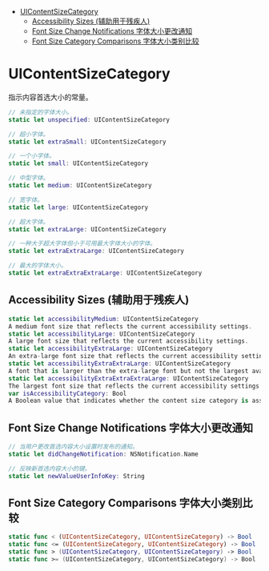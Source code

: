 <!-- TOC -->

- [UIContentSizeCategory](#uicontentsizecategory)
    - [Accessibility Sizes (辅助用于残疾人)](#accessibility-sizes-辅助用于残疾人)
    - [Font Size Change Notifications 字体大小更改通知](#font-size-change-notifications-字体大小更改通知)
    - [Font Size Category Comparisons 字体大小类别比较](#font-size-category-comparisons-字体大小类别比较)

<!-- /TOC -->

# UIContentSizeCategory

指示内容首选大小的常量。

```swift
// 未指定的字体大小。
static let unspecified: UIContentSizeCategory

// 超小字体。
static let extraSmall: UIContentSizeCategory

// 一个小字体。
static let small: UIContentSizeCategory

// 中型字体。
static let medium: UIContentSizeCategory

// 宽字体。
static let large: UIContentSizeCategory

// 超大字体。
static let extraLarge: UIContentSizeCategory

// 一种大于超大字体但小于可用最大字体大小的字体。
static let extraExtraLarge: UIContentSizeCategory

// 最大的字体大小。
static let extraExtraExtraLarge: UIContentSizeCategory

```

## Accessibility Sizes (辅助用于残疾人)

```swift
static let accessibilityMedium: UIContentSizeCategory
A medium font size that reflects the current accessibility settings.
static let accessibilityLarge: UIContentSizeCategory
A large font size that reflects the current accessibility settings.
static let accessibilityExtraLarge: UIContentSizeCategory
An extra-large font size that reflects the current accessibility settings.
static let accessibilityExtraExtraLarge: UIContentSizeCategory
A font that is larger than the extra-large font but not the largest available, reflecting the current accessibility settings.
static let accessibilityExtraExtraExtraLarge: UIContentSizeCategory
The largest font size that reflects the current accessibility settings.
var isAccessibilityCategory: Bool
A Boolean value that indicates whether the content size category is associated with accessibility.
```

## Font Size Change Notifications 字体大小更改通知

```swift
// 当用户更改首选内容大小设置时发布的通知。
static let didChangeNotification: NSNotification.Name

// 反映新首选内容大小的键。
static let newValueUserInfoKey: String

```

## Font Size Category Comparisons 字体大小类别比较

```swift
static func < (UIContentSizeCategory, UIContentSizeCategory) -> Bool
static func <= (UIContentSizeCategory, UIContentSizeCategory) -> Bool
static func > (UIContentSizeCategory, UIContentSizeCategory) -> Bool
static func >= (UIContentSizeCategory, UIContentSizeCategory) -> Bool